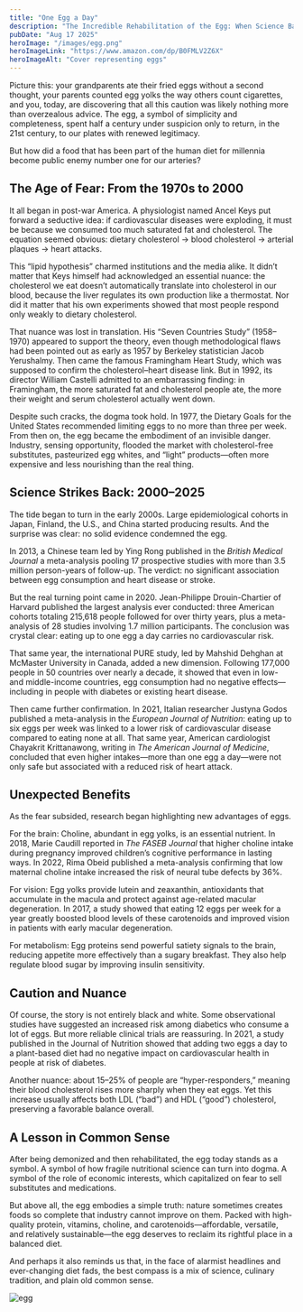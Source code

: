 ```yaml
---
title: "One Egg a Day"
description: "The Incredible Rehabilitation of the Egg: When Science Backtracks"
pubDate: "Aug 17 2025"
heroImage: "/images/egg.png"
heroImageLink: "https://www.amazon.com/dp/B0FMLV2Z6X"
heroImageAlt: "Cover representing eggs"
---
```




Picture this: your grandparents ate their fried eggs without a second thought, your parents counted egg yolks the way others count cigarettes, and you, today, are discovering that all this caution was likely nothing more than overzealous advice. The egg, a symbol of simplicity and completeness, spent half a century under suspicion only to return, in the 21st century, to our plates with renewed legitimacy.

But how did a food that has been part of the human diet for millennia become public enemy number one for our arteries?

## The Age of Fear: From the 1970s to 2000

It all began in post-war America. A physiologist named Ancel Keys put forward a seductive idea: if cardiovascular diseases were exploding, it must be because we consumed too much saturated fat and cholesterol. The equation seemed obvious: dietary cholesterol → blood cholesterol → arterial plaques → heart attacks.

This “lipid hypothesis” charmed institutions and the media alike. It didn’t matter that Keys himself had acknowledged an essential nuance: the cholesterol we eat doesn’t automatically translate into cholesterol in our blood, because the liver regulates its own production like a thermostat. Nor did it matter that his own experiments showed that most people respond only weakly to dietary cholesterol.

That nuance was lost in translation. His “Seven Countries Study” (1958–1970) appeared to support the theory, even though methodological flaws had been pointed out as early as 1957 by Berkeley statistician Jacob Yerushalmy. Then came the famous Framingham Heart Study, which was supposed to confirm the cholesterol–heart disease link. But in 1992, its director William Castelli admitted to an embarrassing finding: in Framingham, the more saturated fat and cholesterol people ate, the more their weight and serum cholesterol actually went down.

Despite such cracks, the dogma took hold. In 1977, the Dietary Goals for the United States recommended limiting eggs to no more than three per week. From then on, the egg became the embodiment of an invisible danger. Industry, sensing opportunity, flooded the market with cholesterol-free substitutes, pasteurized egg whites, and “light” products—often more expensive and less nourishing than the real thing.

## Science Strikes Back: 2000–2025

The tide began to turn in the early 2000s. Large epidemiological cohorts in Japan, Finland, the U.S., and China started producing results. And the surprise was clear: no solid evidence condemned the egg.

In 2013, a Chinese team led by Ying Rong published in the _British Medical Journal_ a meta-analysis pooling 17 prospective studies with more than 3.5 million person-years of follow-up. The verdict: no significant association between egg consumption and heart disease or stroke.

But the real turning point came in 2020. Jean-Philippe Drouin-Chartier of Harvard published the largest analysis ever conducted: three American cohorts totaling 215,618 people followed for over thirty years, plus a meta-analysis of 28 studies involving 1.7 million participants. The conclusion was crystal clear: eating up to one egg a day carries no cardiovascular risk.

That same year, the international PURE study, led by Mahshid Dehghan at McMaster University in Canada, added a new dimension. Following 177,000 people in 50 countries over nearly a decade, it showed that even in low- and middle-income countries, egg consumption had no negative effects—including in people with diabetes or existing heart disease.

Then came further confirmation. In 2021, Italian researcher Justyna Godos published a meta-analysis in the _European Journal of Nutrition_: eating up to six eggs per week was linked to a lower risk of cardiovascular disease compared to eating none at all. That same year, American cardiologist Chayakrit Krittanawong, writing in _The American Journal of Medicine_, concluded that even higher intakes—more than one egg a day—were not only safe but associated with a reduced risk of heart attack.

## Unexpected Benefits

As the fear subsided, research began highlighting new advantages of eggs.

For the brain: Choline, abundant in egg yolks, is an essential nutrient. In 2018, Marie Caudill reported in _The FASEB Journal_ that higher choline intake during pregnancy improved children’s cognitive performance in lasting ways. In 2022, Rima Obeid published a meta-analysis confirming that low maternal choline intake increased the risk of neural tube defects by 36%.

For vision: Egg yolks provide lutein and zeaxanthin, antioxidants that accumulate in the macula and protect against age-related macular degeneration. In 2017, a study showed that eating 12 eggs per week for a year greatly boosted blood levels of these carotenoids and improved vision in patients with early macular degeneration.

For metabolism: Egg proteins send powerful satiety signals to the brain, reducing appetite more effectively than a sugary breakfast. They also help regulate blood sugar by improving insulin sensitivity.

## Caution and Nuance

Of course, the story is not entirely black and white. Some observational studies have suggested an increased risk among diabetics who consume a lot of eggs. But more reliable clinical trials are reassuring. In 2021, a study published in the Journal of Nutrition showed that adding two eggs a day to a plant-based diet had no negative impact on cardiovascular health in people at risk of diabetes.

Another nuance: about 15–25% of people are “hyper-responders,” meaning their blood cholesterol rises more sharply when they eat eggs. Yet this increase usually affects both LDL (“bad”) and HDL (“good”) cholesterol, preserving a favorable balance overall.

## A Lesson in Common Sense

After being demonized and then rehabilitated, the egg today stands as a symbol. A symbol of how fragile nutritional science can turn into dogma. A symbol of the role of economic interests, which capitalized on fear to sell substitutes and medications.

But above all, the egg embodies a simple truth: nature sometimes creates foods so complete that industry cannot improve on them. Packed with high-quality protein, vitamins, choline, and carotenoids—affordable, versatile, and relatively sustainable—the egg deserves to reclaim its rightful place in a balanced diet.

And perhaps it also reminds us that, in the face of alarmist headlines and ever-changing diet fads, the best compass is a mix of science, culinary tradition, and plain old common sense.

![egg](/images/oeuf/egg.png)